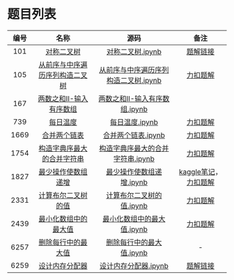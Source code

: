 # 题目列表

| 编号   |   名称  |  源码  | 备注  |
| :---:  | :---:  | :----: | :---:|
| 101 | [对称二叉树](https://leetcode.cn/problems/symmetric-tree/) | [对称二叉树.ipynb](101.对称二叉树.ipynb) | [题解链接](https://leetcode.cn/problems/symmetric-tree/solution/-by-algviz-kba5/) |
| 105 | [从前序与中序遍历序列构造二叉树](https://leetcode.cn/problems/construct-binary-tree-from-preorder-and-inorder-traversal/) | [从前序与中序遍历序列构造二叉树.ipynb](105.从前序与中序遍历序列构造二叉树.ipynb) | [力扣题解](https://leetcode.cn/problems/construct-binary-tree-from-preorder-and-inorder-traversal/solution/-by-algviz-qgjr/) |
| 167 | [两数之和II-输入有序数组](https://leetcode.cn/problems/two-sum-ii-input-array-is-sorted/) | [两数之和II-输入有序数组.ipynb](167.两数之和II-输入有序数组.ipynb) | |
| 739 | [每日温度](https://leetcode.cn/problems/daily-temperatures/) | [每日温度.ipynb](739.每日温度.ipynb) | [力扣题解](https://leetcode.cn/problems/daily-temperatures/solution/dan-diao-zhan-by-algviz-ecc3/) |
| 1669 | [合并两个链表](https://leetcode.cn/problems/merge-in-between-linked-lists/) | [合并两个链表.ipynb](1669.合并两个链表.ipynb) | [力扣题解](https://leetcode.cn/problems/merge-in-between-linked-lists/solution/1669he-bing-liang-ge-lian-biao-by-algviz-m98o/) |
| 1754 | [构造字典序最大的合并字符串](https://leetcode.cn/problems/largest-merge-of-two-strings/) | [构造字典序最大的合并字符串.ipynb](1754.构造字典序最大的合并字符串.ipynb) | [力扣题解](https://leetcode.cn/problems/largest-merge-of-two-strings/solution/by-algviz-b26o/) |
| 1827 | [最少操作使数组递增](https://leetcode.cn/problems/minimum-operations-to-make-the-array-increasing/) | [最少操作使数组递增.ipynb](1827.最少操作使数组递增.ipynb) | [kaggle笔记](https://www.kaggle.com/algviz/1827-minimum-operations-to-make-the-array-increase)，[力扣题解](https://leetcode.cn/problems/minimum-operations-to-make-the-array-increasing/solution/by-algviz-3b6s/) |
| 2331 | [计算布尔二叉树的值](https://leetcode.cn/problems/evaluate-boolean-binary-tree/) | [计算布尔二叉树的值.ipynb](2331.计算布尔二叉树的值.ipynb) | [力扣题解](https://leetcode.cn/problems/evaluate-boolean-binary-tree/solution/2331ji-suan-bu-er-er-cha-shu-de-zhi-dong-veq4/) |
| 2439 | [最小化数组中的最大值](https://leetcode.cn/problems/minimize-maximum-of-array/) | [最小化数组中的最大值.ipynb](2439.最小化数组中的最大值.ipynb) | [力扣题解](https://leetcode.cn/problems/minimize-maximum-of-array/solution/er-fen-by-algviz-9xj3/) |
| 6257 | [删除每行中的最大值](https://leetcode.cn/contest/weekly-contest-323/problems/delete-greatest-value-in-each-row/) | [删除每行中的最大值.ipynb](6257.删除每行中的最大值.ipynb) | - |
| 6259 | [设计内存分配器](https://leetcode.cn/contest/weekly-contest-323/problems/design-memory-allocator/) | [设计内存分配器.ipynb](6259.设计内存分配器.ipynb) | [题解链接](https://leetcode.cn/problems/design-memory-allocator/solution/python-dong-hua-mo-ni-by-algviz-dy5y/) |
